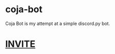 # coja-bot

Coja Bot is my attempt at a simple discord.py bot.

# [INVITE](https://discord.com/oauth2/authorize?client_id=658716511099289640&scope=bot&permissions=8)
